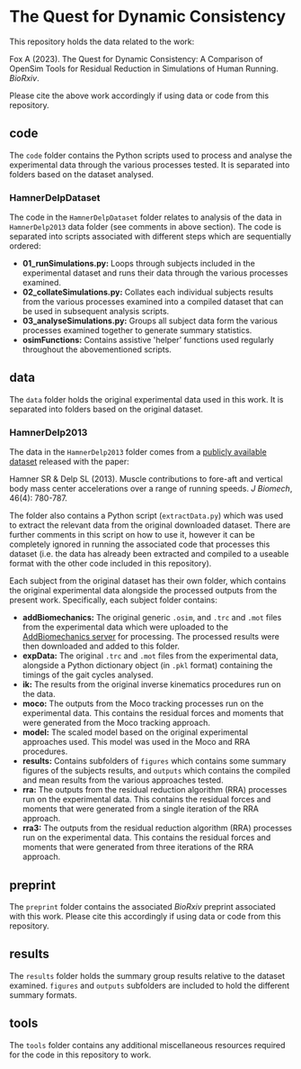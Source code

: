# The Quest for Dynamic Consistency

This repository holds the data related to the work:

Fox A (2023). The Quest for Dynamic Consistency: A Comparison of OpenSim Tools for Residual Reduction in Simulations of Human Running. *BioRxiv*.

Please cite the above work accordingly if using data or code from this repository.

## code

The `code` folder contains the Python scripts used to process and analyse the experimental data through the various processes tested. It is separated into folders based on the dataset analysed.

### HamnerDelpDataset

The code in the `HamnerDelpDataset` folder relates to analysis of the data in `HamnerDelp2013` data folder (see comments in above section). The code is separated into scripts associated with different steps which are sequentially ordered:

- **01_runSimulations.py:** Loops through subjects included in the experimental dataset and runs their data through the various processes examined. 
- **02_collateSimulations.py:** Collates each individual subjects results from the various processes examined into a compiled dataset that can be used in subsequent analysis scripts.
- **03_analyseSimulations.py:** Groups all subject data form the various processes examined together to generate summary statistics.
- **osimFunctions:** Contains assistive 'helper' functions used regularly throughout the abovementioned scripts.

## data

The `data` folder holds the original experimental data used in this work. It is separated into folders based on the original dataset.

### HamnerDelp2013

The data in the `HamnerDelp2013` folder comes from a [publicly available dataset](https://simtk.org/projects/nmbl_running) released with the paper:

Hamner SR & Delp SL (2013). Muscle contributions to fore-aft and vertical body mass center accelerations over a range of running speeds. *J Biomech*, 46(4): 780-787. 

The folder also contains a Python script (`extractData.py`) which was used to extract the relevant data from the original downloaded dataset. There are further comments in this script on how to use it, however it can be completely ignored in running the associated code that processes this dataset (i.e. the data has already been extracted and compiled to a useable format with the other code included in this repository).

Each subject from the original dataset has their own folder, which contains the original experimental data alongside the processed outputs from the present work. Specifically, each subject folder contains:

- **addBiomechanics:** The original generic `.osim`, and `.trc` and `.mot` files from the experimental data which were uploaded to the [AddBiomechanics server](https://addbiomechanics.org/) for processing. The processed results were then downloaded and added to this folder.
- **expData:** The original `.trc` and `.mot` files from the experimental data, alongside a Python dictionary object (in `.pkl` format) containing the timings of the gait cycles analysed.
- **ik:** The results from the original inverse kinematics procedures run on the data.
- **moco:** The outputs from the Moco tracking processes run on the experimental data. This contains the residual forces and moments that were generated from the Moco tracking approach.
- **model:** The scaled model based on the original experimental approaches used. This model was used in the Moco and RRA procedures. 
- **results:** Contains subfolders of `figures` which contains some summary figures of the subjects results, and `outputs` which contains the compiled and mean results from the various approaches tested.
- **rra:** The outputs from the residual reduction algorithm (RRA) processes run on the experimental data. This contains the residual forces and moments that were generated from a single iteration of the RRA approach.
- **rra3:** The outputs from the residual reduction algorithm (RRA) processes run on the experimental data. This contains the residual forces and moments that were generated from three iterations of the RRA approach.

## preprint

The `preprint` folder contains the associated *BioRxiv* preprint associated with this work. Please cite this accordingly if using data or code from this repository.

## results

The `results` folder holds the summary group results relative to the dataset examined. `figures` and `outputs` subfolders are included to hold the different summary formats.

## tools

The `tools` folder contains any additional miscellaneous resources required for the code in this repository to work.

